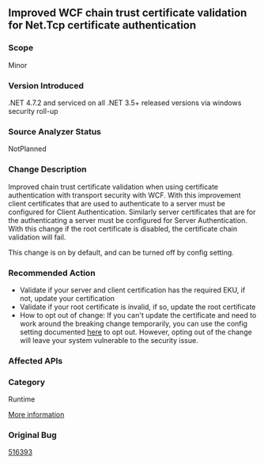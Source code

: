 ## Improved WCF chain trust certificate validation for Net.Tcp certificate authentication

### Scope
Minor

### Version Introduced
.NET 4.7.2 and serviced on all .NET 3.5+ released versions via windows security roll-up

### Source Analyzer Status
NotPlanned

### Change Description
Improved chain trust certificate validation when using certificate authentication with transport security with WCF. With this improvement client certificates that are used to authenticate to a server must be configured for Client Authentication.  Similarly server certificates that are for the authenticating a server must be configured for Server Authentication. With this change if the root certificate is disabled, the certificate chain validation will fail. 

This change is on by default, and can be turned off by config setting.

### Recommended Action
  - Validate if your server and client certification has the required EKU, if not, update your certification
  - Validate if your root certificate is invalid, if so, update the root certificate 
  - How to opt out of change:
  If you can't update the certificate and need to work around the breaking change temporarily, you can use the config setting documented [here](https://support.microsoft.com/en-us/help/4055269/security-only-update-for-net-framework-3-5-1-4-5-2-4-6-4-6-1-4-6-2-4-7) to opt out. However, opting out of the change will leave your system vulnerable to the security issue.

### Affected APIs


### Category
Runtime


[More information](https://support.microsoft.com/en-us/help/4055269/security-only-update-for-net-framework-3-5-1-4-5-2-4-6-4-6-1-4-6-2-4-7)

   ### Original Bug
  [516393](https://devdiv.visualstudio.com/DevDiv/_workitems/edit/516393)
